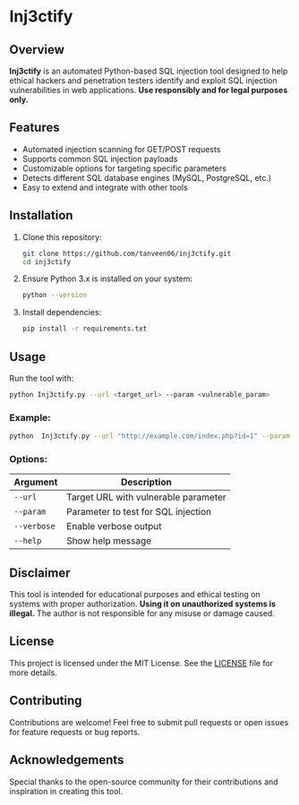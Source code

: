 # Inj3ctify

## Overview
**Inj3ctify** is an automated Python-based SQL injection tool designed to help ethical hackers and penetration testers identify and exploit SQL injection vulnerabilities in web applications. **Use responsibly and for legal purposes only.**

## Features
- Automated injection scanning for GET/POST requests  
- Supports common SQL injection payloads  
- Customizable options for targeting specific parameters  
- Detects different SQL database engines (MySQL, PostgreSQL, etc.)  
- Easy to extend and integrate with other tools  

## Installation

1. Clone this repository:
   ```bash
   git clone https://github.com/tanveen06/inj3ctify.git
   cd inj3ctify
   ```

2. Ensure Python 3.x is installed on your system:
   ```bash
   python --version
   ```

3. Install dependencies:
   ```bash
   pip install -r requirements.txt
   ```

## Usage

Run the tool with:
```bash
python Inj3ctify.py --url <target_url> --param <vulnerable_param>
```

### Example:
```bash
python  Inj3ctify.py --url "http://example.com/index.php?id=1" --param "id"
```

### Options:
| **Argument**     | **Description**                         |
|------------------|-----------------------------------------|
| `--url`          | Target URL with vulnerable parameter    |
| `--param`        | Parameter to test for SQL injection     |
| `--verbose`      | Enable verbose output                   |
| `--help`         | Show help message                       |

## Disclaimer
This tool is intended for educational purposes and ethical testing on systems with proper authorization. **Using it on unauthorized systems is illegal.** The author is not responsible for any misuse or damage caused.

## License
This project is licensed under the MIT License. See the [LICENSE](LICENSE) file for more details.

## Contributing
Contributions are welcome! Feel free to submit pull requests or open issues for feature requests or bug reports.

## Acknowledgements
Special thanks to the open-source community for their contributions and inspiration in creating this tool.
